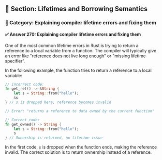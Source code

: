 ## 📘 Section: Lifetimes and Borrowing Semantics  
### 🔹 Category: Explaining compiler lifetime errors and fixing them  
#### ✅ Answer 270: Explaining compiler lifetime errors and fixing them

One of the most common lifetime errors in Rust is trying to return a reference to a local variable from a function. The compiler will typically give an error like "reference does not live long enough" or "missing lifetime specifier".

In the following example, the function tries to return a reference to a local variable:

```rust
// Incorrect code:
fn get_ref() -> &String {
    let s = String::from("hello");
    &s
} // s is dropped here, reference becomes invalid

// Error: "returns a reference to data owned by the current function"

// Correct code:
fn get_owned() -> String {
    let s = String::from("hello");
    s
} // Ownership is returned, no lifetime issue
```

In the first code, `s` is dropped when the function ends, making the reference invalid. The correct solution is to return ownership instead of a reference.
